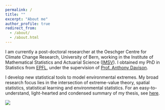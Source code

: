 ```yaml
---
permalink: /
title: ""
excerpt: "About me"
author_profile: true
redirect_from: 
  - /about/
  - /about.html
---
```


I am currently a post-doctoral researcher at the Oeschger Centre for Climate Change Research, University of Bern, working in the Institute of Mathematical Statistics and Actuarial Science ([IMSV](https://www.imsv.unibe.ch/about_us/staff/dr_koh_jonathan_boon_han/index_eng.html)). I obtained my PhD in Statistics from [EPFL](https://www.epfl.ch/labs/stat/), under the supervision of [Prof. Anthony Davison](https://people.epfl.ch/anthony.davison?lang=en).

I develop new statistical tools to model environmental extremes. My broad research focus lies in the intersection of extreme-value theory, spatial statistics, statistical learning and environmental statistics. For an easy-to-understand, light-hearted and condensed summary of my thesis, see [here](https://www.youtube.com/watch?v=3fuS3CNJwaM&t). 

![](http://kohrrelation.github.io/images/Nasi_lemak.jpeg)

